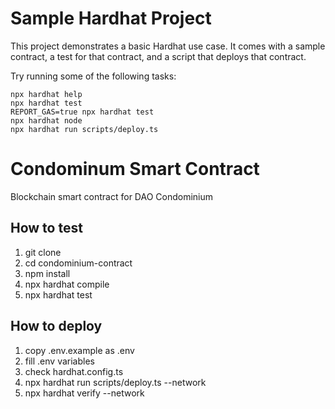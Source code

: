 # Sample Hardhat Project

This project demonstrates a basic Hardhat use case. It comes with a sample contract, a test for that contract, and a script that deploys that contract.

Try running some of the following tasks:

```shell
npx hardhat help
npx hardhat test
REPORT_GAS=true npx hardhat test
npx hardhat node
npx hardhat run scripts/deploy.ts
```
# Condominum Smart Contract
Blockchain smart contract for DAO Condominium

## How to test
1. git clone
2. cd condominium-contract
3. npm install
4. npx hardhat compile
5. npx hardhat test

## How to deploy
1. copy .env.example as .env
2. fill .env variables
3. check hardhat.config.ts 
4. npx hardhat run scripts/deploy.ts --network <network name>
5. npx hardhat verify --network <network name> <contract address>